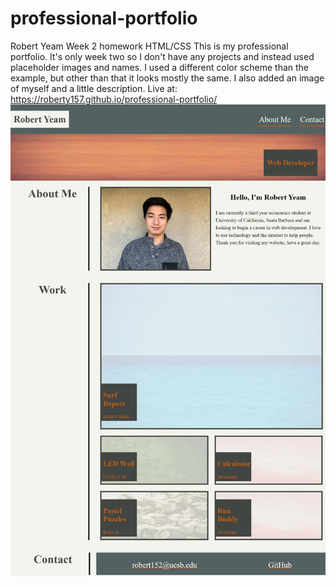# professional-portfolio

Robert Yeam
Week 2 homework
HTML/CSS
This is my professional portfolio. It's only week two so I don't have any projects and instead used placeholder images and names. 
I used a different color scheme than the example, but other than that it looks mostly the same. I also added an image of myself and a little description.
Live at: https://roberty157.github.io/professional-portfolio/
![Alt text](assets/images/professionalPortfolioScreenshot.png?raw=true "Title")


